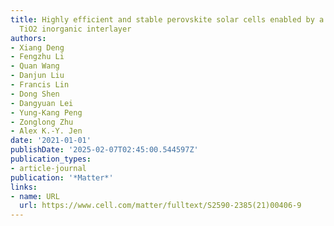 ```yaml
---
title: Highly efficient and stable perovskite solar cells enabled by a fluoro-functionalized
  TiO2 inorganic interlayer
authors:
- Xiang Deng
- Fengzhu Li
- Quan Wang
- Danjun Liu
- Francis Lin
- Dong Shen
- Dangyuan Lei
- Yung-Kang Peng
- Zonglong Zhu
- Alex K.-Y. Jen
date: '2021-01-01'
publishDate: '2025-02-07T02:45:00.544597Z'
publication_types:
- article-journal
publication: '*Matter*'
links:
- name: URL
  url: https://www.cell.com/matter/fulltext/S2590-2385(21)00406-9
---
```

